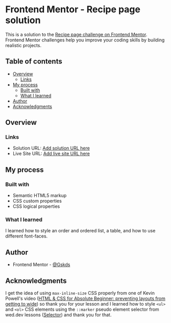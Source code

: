 # Frontend Mentor - Recipe page solution

This is a solution to the [Recipe page challenge on Frontend Mentor](https://www.frontendmentor.io/challenges/recipe-page-KiTsR8QQKm). Frontend Mentor challenges help you improve your coding skills by building realistic projects. 

## Table of contents

- [Overview](#overview)
  - [Links](#links)
- [My process](#my-process)
  - [Built with](#built-with)
  - [What I learned](#what-i-learned)
- [Author](#author)
- [Acknowledgments](#acknowledgments)

## Overview


### Links

- Solution URL: [Add solution URL here](https://your-solution-url.com)
- Live Site URL: [Add live site URL here](https://your-live-site-url.com)

## My process

### Built with

- Semantic HTML5 markup
- CSS custom properties
- CSS logical properties 

### What I learned

I learned how to style an order and ordered list, a table, and how to use different font-faces.

## Author

- Frontend Mentor - [@Gskds](https://www.frontendmentor.io/profile/Gskds)

## Acknowledgments

I get the idea of using `max-inline-size` CSS properly from one of Kevin Powell's video ([HTML & CSS for Absolute Beginner: preventing layouts from getting to wide](https://youtu.be/Qqa2MJMxjw4?si=w0TjMLGoa_a7WVe5)) so thank you for your lesson
and I learned how to style `<ul>` and `<ol>` CSS elements using the `::marker` pseudo element selector from wed.dev lessons ([Selector](https://web.dev/learn/css/selectors?continue=https%3A%2F%2Fweb.dev%2Flearn%2Fcss%23article-https%3A%2F%2Fweb.dev%2Flearn%2Fcss%2Fselectors)) and thank you for that.

